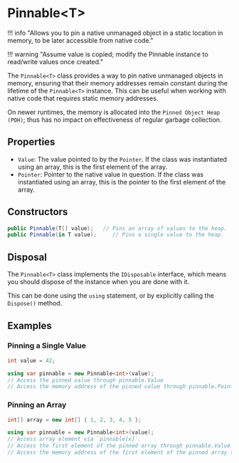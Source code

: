 # Pinnable&lt;T&gt;

!!! info "Allows you to pin a native unmanaged object in a static location in memory, to be later accessible from native code."

!!! warning "Assume value is copied; modify the Pinnable instance to read/write values once created."

The `Pinnable<T>` class provides a way to pin native unmanaged objects in memory, ensuring that their memory addresses 
remain constant during the lifetime of the `Pinnable<T>` instance. This can be useful when working with native 
code that requires static memory addresses.  

On newer runtimes, the memory is allocated into the `Pinned Object Heap (POH)`; thus has no impact on effectiveness
of regular garbage collection.

## Properties

- `Value`: The value pointed to by the `Pointer`. If the class was instantiated using an array, this is the first element of the array.
- `Pointer`: Pointer to the native value in question. If the class was instantiated using an array, this is the pointer to the first element of the array.

## Constructors

```csharp
public Pinnable(T[] value);   // Pins an array of values to the heap.
public Pinnable(in T value);     // Pins a single value to the heap.
```

## Disposal

The `Pinnable<T>` class implements the `IDisposable` interface, which means you should dispose of the instance when you are done with it.  

This can be done using the `using` statement, or by explicitly calling the `Dispose()` method.  

## Examples

### Pinning a Single Value

```csharp
int value = 42;

using var pinnable = new Pinnable<int>(value);
// Access the pinned value through pinnable.Value
// Access the memory address of the pinned value through pinnable.Pointer
```

### Pinning an Array

```csharp
int[] array = new int[] { 1, 2, 3, 4, 5 };

using var pinnable = new Pinnable<int>(value);
// Access array element via `pinnable[x]`.
// Access the first element of the pinned array through pinnable.Value
// Access the memory address of the first element of the pinned array through pinnable.Pointer
```